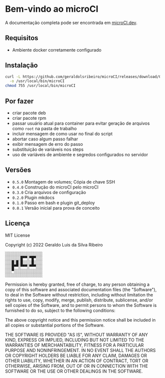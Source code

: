 # Bem-vindo ao microCI

A documentação completa pode ser encontrada em [microCI.dev](https://microci.dev).

## Requisitos

* Ambiente docker corretamente configurado

## Instalação

```bash
curl -L https://github.com/geraldolsribeiro/microCI/releases/download/0.5.0/microCI \
  -o /usr/local/bin/microCI
chmod 755 /usr/local/bin/microCI
```

## Por fazer

* criar pacote deb
* criar pacote rpm
* passar usuário atual para container para evitar geração de arquivos como `root` na pasta de trabalho
* incluir mensagem de como usar no final do script
* abortar caso algum passo falhar
* exibir mensagem de erro do passo
* substituição de variáveis nos steps
* uso de variáveis de ambiente e segredos configurados no servidor

## Versões

* `0.5.0` Montagem de volumes; Cópia de chave SSH
* `0.4.0` Construção do microCI pelo microCI
* `0.3.0` Cria arquivos de configuração
* `0.2.0` Plugin mkdocs
* `0.1.0` Passo em bash e plugin git_deploy
* `0.0.1` Versão inicial para prova de conceito

## Licença

MIT License

Copyright (c) 2022 Geraldo Luis da Silva Ribeiro

```
░░░░░░░░░░░░░░░░░
░░░░░░░█▀▀░▀█▀░░░
░░░█░█░█░░░░█░░░░
░░░█▀▀░▀▀▀░▀▀▀░░░
░░░▀░░░░░░░░░░░░░
░░░░░░░░░░░░░░░░░
```

Permission is hereby granted, free of charge, to any person obtaining a copy
of this software and associated documentation files (the "Software"), to deal
in the Software without restriction, including without limitation the rights
to use, copy, modify, merge, publish, distribute, sublicense, and/or sell
copies of the Software, and to permit persons to whom the Software is
furnished to do so, subject to the following conditions:

The above copyright notice and this permission notice shall be included in
all copies or substantial portions of the Software.

THE SOFTWARE IS PROVIDED "AS IS", WITHOUT WARRANTY OF ANY KIND, EXPRESS OR
IMPLIED, INCLUDING BUT NOT LIMITED TO THE WARRANTIES OF MERCHANTABILITY,
FITNESS FOR A PARTICULAR PURPOSE AND NONINFRINGEMENT. IN NO EVENT SHALL THE
AUTHORS OR COPYRIGHT HOLDERS BE LIABLE FOR ANY CLAIM, DAMAGES OR OTHER
LIABILITY, WHETHER IN AN ACTION OF CONTRACT, TORT OR OTHERWISE, ARISING FROM,
OUT OF OR IN CONNECTION WITH THE SOFTWARE OR THE USE OR OTHER DEALINGS IN THE
SOFTWARE.
 
